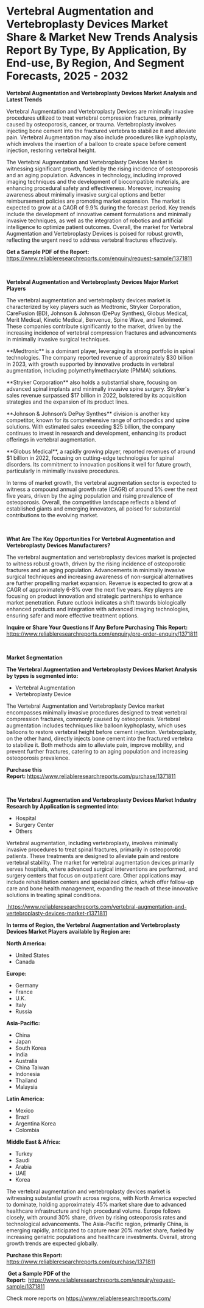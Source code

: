 <p><h1>Vertebral Augmentation and Vertebroplasty Devices Market Share & Market New Trends Analysis Report By Type, By Application, By End-use, By Region, And Segment Forecasts, 2025 - 2032</h1></p><p><strong>Vertebral Augmentation and Vertebroplasty Devices Market Analysis and Latest Trends</strong></p>
<p><p>Vertebral Augmentation and Vertebroplasty Devices are minimally invasive procedures utilized to treat vertebral compression fractures, primarily caused by osteoporosis, cancer, or trauma. Vertebroplasty involves injecting bone cement into the fractured vertebra to stabilize it and alleviate pain. Vertebral Augmentation may also include procedures like kyphoplasty, which involves the insertion of a balloon to create space before cement injection, restoring vertebral height.</p><p>The Vertebral Augmentation and Vertebroplasty Devices Market is witnessing significant growth, fueled by the rising incidence of osteoporosis and an aging population. Advances in technology, including improved imaging techniques and the development of biocompatible materials, are enhancing procedural safety and effectiveness. Moreover, increasing awareness about minimally invasive surgical options and better reimbursement policies are promoting market expansion. The market is expected to grow at a CAGR of 9.9% during the forecast period. Key trends include the development of innovative cement formulations and minimally invasive techniques, as well as the integration of robotics and artificial intelligence to optimize patient outcomes. Overall, the market for Vertebral Augmentation and Vertebroplasty Devices is poised for robust growth, reflecting the urgent need to address vertebral fractures effectively.</p></p>
<p><strong>Get a Sample PDF of the Report:&nbsp;</strong> <a href="https://www.reliableresearchreports.com/enquiry/request-sample/1371811?utm_campaign=3213&utm_medium=2&utm_source=Github&utm_content=ia&utm_term=22032025&utm_id=vertebral-augmentation-and-vertebroplasty-devices">https://www.reliableresearchreports.com/enquiry/request-sample/1371811</a></p>
<p>&nbsp;</p>
<p><strong>Vertebral Augmentation and Vertebroplasty Devices Major Market Players</strong></p>
<p><p>The vertebral augmentation and vertebroplasty devices market is characterized by key players such as Medtronic, Stryker Corporation, CareFusion (BD), Johnson & Johnson (DePuy Synthes), Globus Medical, Merit Medical, Kinetic Medical, Benvenue, Spine Wave, and Teknimed. These companies contribute significantly to the market, driven by the increasing incidence of vertebral compression fractures and advancements in minimally invasive surgical techniques.</p><p>**Medtronic** is a dominant player, leveraging its strong portfolio in spinal technologies. The company reported revenue of approximately $30 billion in 2023, with growth supported by innovative products in vertebral augmentation, including polymethylmethacrylate (PMMA) solutions. </p><p>**Stryker Corporation** also holds a substantial share, focusing on advanced spinal implants and minimally invasive spine surgery. Stryker's sales revenue surpassed $17 billion in 2022, bolstered by its acquisition strategies and the expansion of its product lines.</p><p>**Johnson & Johnson’s DePuy Synthes** division is another key competitor, known for its comprehensive range of orthopedics and spine solutions. With estimated sales exceeding $25 billion, the company continues to invest in research and development, enhancing its product offerings in vertebral augmentation.</p><p>**Globus Medical**, a rapidly growing player, reported revenues of around $1 billion in 2022, focusing on cutting-edge technologies for spinal disorders. Its commitment to innovation positions it well for future growth, particularly in minimally invasive procedures.</p><p>In terms of market growth, the vertebral augmentation sector is expected to witness a compound annual growth rate (CAGR) of around 5% over the next five years, driven by the aging population and rising prevalence of osteoporosis. Overall, the competitive landscape reflects a blend of established giants and emerging innovators, all poised for substantial contributions to the evolving market.</p></p>
<p>&nbsp;</p>
<p><strong>What Are The Key Opportunities For Vertebral Augmentation and Vertebroplasty Devices Manufacturers?</strong></p>
<p><p>The vertebral augmentation and vertebroplasty devices market is projected to witness robust growth, driven by the rising incidence of osteoporotic fractures and an aging population. Advancements in minimally invasive surgical techniques and increasing awareness of non-surgical alternatives are further propelling market expansion. Revenue is expected to grow at a CAGR of approximately 6-8% over the next five years. Key players are focusing on product innovation and strategic partnerships to enhance market penetration. Future outlook indicates a shift towards biologically enhanced products and integration with advanced imaging technologies, ensuring safer and more effective treatment options.</p></p>
<p><strong>Inquire or Share Your Questions If Any Before Purchasing This Report:</strong> <a href="https://www.reliableresearchreports.com/enquiry/pre-order-enquiry/1371811?utm_campaign=3213&utm_medium=2&utm_source=Github&utm_content=ia&utm_term=22032025&utm_id=vertebral-augmentation-and-vertebroplasty-devices">https://www.reliableresearchreports.com/enquiry/pre-order-enquiry/1371811</a></p>
<p>&nbsp;</p>
<p><strong>Market Segmentation</strong></p>
<p><strong>The Vertebral Augmentation and Vertebroplasty Devices Market Analysis by types is segmented into:</strong></p>
<p><ul><li>Vertebral Augmentation</li><li>Vertebroplasty Device</li></ul></p>
<p><p>The Vertebral Augmentation and Vertebroplasty Device market encompasses minimally invasive procedures designed to treat vertebral compression fractures, commonly caused by osteoporosis. Vertebral augmentation includes techniques like balloon kyphoplasty, which uses balloons to restore vertebral height before cement injection. Vertebroplasty, on the other hand, directly injects bone cement into the fractured vertebra to stabilize it. Both methods aim to alleviate pain, improve mobility, and prevent further fractures, catering to an aging population and increasing osteoporosis prevalence.</p></p>
<p><strong>Purchase this Report:&nbsp;</strong><a href="https://www.reliableresearchreports.com/purchase/1371811?utm_campaign=3213&utm_medium=2&utm_source=Github&utm_content=ia&utm_term=22032025&utm_id=vertebral-augmentation-and-vertebroplasty-devices">https://www.reliableresearchreports.com/purchase/1371811</a></p>
<p>&nbsp;</p>
<p><strong>The Vertebral Augmentation and Vertebroplasty Devices Market Industry Research by Application is segmented into:</strong></p>
<p><ul><li>Hospital</li><li>Surgery Center</li><li>Others</li></ul></p>
<p><p>Vertebral augmentation, including vertebroplasty, involves minimally invasive procedures to treat spinal fractures, primarily in osteoporotic patients. These treatments are designed to alleviate pain and restore vertebral stability. The market for vertebral augmentation devices primarily serves hospitals, where advanced surgical interventions are performed, and surgery centers that focus on outpatient care. Other applications may include rehabilitation centers and specialized clinics, which offer follow-up care and bone health management, expanding the reach of these innovative solutions in treating spinal conditions.</p></p>
<p><a href="https://www.reliableresearchreports.com/vertebral-augmentation-and-vertebroplasty-devices-market-r1371811?utm_campaign=3213&utm_medium=2&utm_source=Github&utm_content=ia&utm_term=22032025&utm_id=vertebral-augmentation-and-vertebroplasty-devices">&nbsp;https://www.reliableresearchreports.com/vertebral-augmentation-and-vertebroplasty-devices-market-r1371811</a></p>
<p><strong>In terms of Region, the Vertebral Augmentation and Vertebroplasty Devices Market Players available by Region are:</strong></p>
<p>
    <p> <strong> North America: </strong>
        <ul>
            <li>United States</li>
            <li>Canada</li>
        </ul>
        </p> 
    <p> <strong> Europe: </strong>
        <ul>
            <li>Germany</li>
            <li>France</li>
            <li>U.K.</li>
            <li>Italy</li>
            <li>Russia</li>
        </ul>
        </p> 
    <p> <strong> Asia-Pacific: </strong>
        <ul>
            <li>China</li>
            <li>Japan</li>
            <li>South Korea</li>
            <li>India</li>
            <li>Australia</li>
            <li>China Taiwan</li>
            <li>Indonesia</li>
            <li>Thailand</li>
            <li>Malaysia</li>
        </ul>
        </p> 
    <p> <strong> Latin America: </strong>
        <ul>
            <li>Mexico</li>
            <li>Brazil</li>
            <li>Argentina Korea</li>
            <li>Colombia</li>
        </ul>
        </p> 
    <p> <strong> Middle East & Africa: </strong>
        <ul>
            <li>Turkey</li>
            <li>Saudi</li>
            <li>Arabia</li>
            <li>UAE</li>
            <li>Korea</li>
        </ul>
    </p>
    </p>
<p><p>The vertebral augmentation and vertebroplasty devices market is witnessing substantial growth across regions, with North America expected to dominate, holding approximately 45% market share due to advanced healthcare infrastructure and high procedural volume. Europe follows closely, with around 30% share, driven by rising osteoporosis rates and technological advancements. The Asia-Pacific region, primarily China, is emerging rapidly, anticipated to capture near 20% market share, fueled by increasing geriatric populations and healthcare investments. Overall, strong growth trends are expected globally.</p></p>
<p><strong>Purchase this Report: </strong><a href="https://www.reliableresearchreports.com/purchase/1371811?utm_campaign=3213&utm_medium=2&utm_source=Github&utm_content=ia&utm_term=22032025&utm_id=vertebral-augmentation-and-vertebroplasty-devices">https://www.reliableresearchreports.com/purchase/1371811</a></p>
<p>&nbsp;<strong>Get a Sample PDF of the Report:&nbsp;&nbsp;</strong><a href="https://www.reliableresearchreports.com/enquiry/request-sample/1371811?utm_campaign=3213&utm_medium=2&utm_source=Github&utm_content=ia&utm_term=22032025&utm_id=vertebral-augmentation-and-vertebroplasty-devices">https://www.reliableresearchreports.com/enquiry/request-sample/1371811</a></p>
<p><strong></strong></p>
<p>Check more reports on <a href="https://www.reliableresearchreports.com/?utm_campaign=3213&utm_medium=2&utm_source=Github&utm_content=ia&utm_term=22032025&utm_id=vertebral-augmentation-and-vertebroplasty-devices">https://www.reliableresearchreports.com/</a></p>